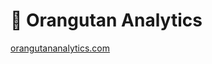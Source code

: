 🦧 Orangutan Analytics
=========================

[orangutananalytics.com](https://orangutananalytics.com)
